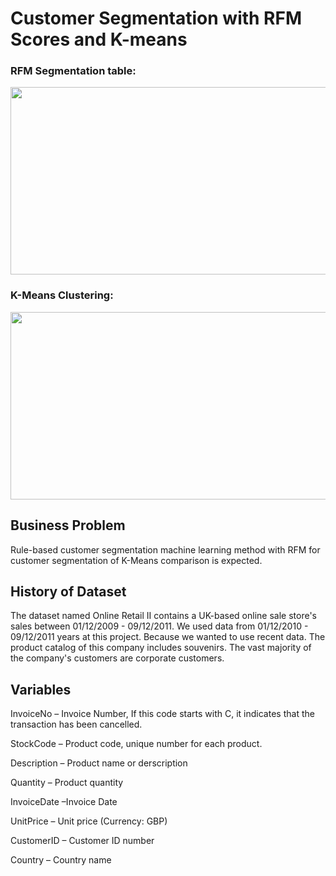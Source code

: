 # Customer Segmentation with RFM Scores and K-means
### RFM Segmentation table:
<p align="center">
  <img width="600" height="300" src="https://cdn.enhencer.com/website-assets/images/blog/AdvantagesAndInefficaciesOfRFMSegmentation1.png">
</p>

### K-Means Clustering:


<p align="center">
  <img width="600" height="300" src="https://miro.medium.com/max/561/0*ipBIcsy9jjvqEpbK.png">
</p>

##  Business Problem

Rule-based customer segmentation machine learning method with RFM for customer segmentation of K-Means comparison is expected.

## History of Dataset

The dataset named Online Retail II contains a UK-based online sale store's sales between 01/12/2009 - 09/12/2011. We used data from 01/12/2010 - 09/12/2011 years at this project. Because we wanted to use recent data. The product catalog of this company includes souvenirs. The vast majority of the company's customers are corporate customers.

##   Variables

InvoiceNo – Invoice Number, If this code starts with C, it indicates that the transaction has been cancelled.

StockCode – Product code, unique number for each product.

Description – Product name or derscription

Quantity – Product quantity

InvoiceDate –Invoice Date

UnitPrice – Unit price (Currency: GBP)

CustomerID – Customer ID number

Country – Country name

